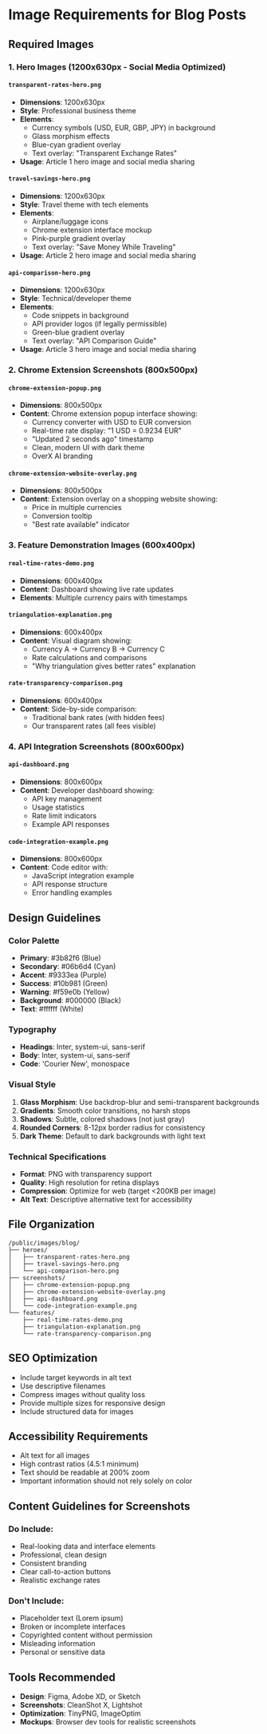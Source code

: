 # Image Requirements for Blog Posts

## Required Images

### 1. Hero Images (1200x630px - Social Media Optimized)

#### `transparent-rates-hero.png`
- **Dimensions**: 1200x630px
- **Style**: Professional business theme
- **Elements**: 
  - Currency symbols (USD, EUR, GBP, JPY) in background
  - Glass morphism effects
  - Blue-cyan gradient overlay
  - Text overlay: "Transparent Exchange Rates"
- **Usage**: Article 1 hero image and social media sharing

#### `travel-savings-hero.png`
- **Dimensions**: 1200x630px
- **Style**: Travel theme with tech elements
- **Elements**:
  - Airplane/luggage icons
  - Chrome extension interface mockup
  - Pink-purple gradient overlay
  - Text overlay: "Save Money While Traveling"
- **Usage**: Article 2 hero image and social media sharing

#### `api-comparison-hero.png`
- **Dimensions**: 1200x630px
- **Style**: Technical/developer theme
- **Elements**:
  - Code snippets in background
  - API provider logos (if legally permissible)
  - Green-blue gradient overlay
  - Text overlay: "API Comparison Guide"
- **Usage**: Article 3 hero image and social media sharing

### 2. Chrome Extension Screenshots (800x500px)

#### `chrome-extension-popup.png`
- **Dimensions**: 800x500px
- **Content**: Chrome extension popup interface showing:
  - Currency converter with USD to EUR conversion
  - Real-time rate display: "1 USD = 0.9234 EUR"
  - "Updated 2 seconds ago" timestamp
  - Clean, modern UI with dark theme
  - OverX AI branding

#### `chrome-extension-website-overlay.png`
- **Dimensions**: 800x500px
- **Content**: Extension overlay on a shopping website showing:
  - Price in multiple currencies
  - Conversion tooltip
  - "Best rate available" indicator

### 3. Feature Demonstration Images (600x400px)

#### `real-time-rates-demo.png`
- **Dimensions**: 600x400px
- **Content**: Dashboard showing live rate updates
- **Elements**: Multiple currency pairs with timestamps

#### `triangulation-explanation.png`
- **Dimensions**: 600x400px
- **Content**: Visual diagram showing:
  - Currency A → Currency B → Currency C
  - Rate calculations and comparisons
  - "Why triangulation gives better rates" explanation

#### `rate-transparency-comparison.png`
- **Dimensions**: 600x400px
- **Content**: Side-by-side comparison:
  - Traditional bank rates (with hidden fees)
  - Our transparent rates (all fees visible)

### 4. API Integration Screenshots (800x600px)

#### `api-dashboard.png`
- **Dimensions**: 800x600px
- **Content**: Developer dashboard showing:
  - API key management
  - Usage statistics
  - Rate limit indicators
  - Example API responses

#### `code-integration-example.png`
- **Dimensions**: 800x600px
- **Content**: Code editor with:
  - JavaScript integration example
  - API response structure
  - Error handling examples

## Design Guidelines

### Color Palette
- **Primary**: #3b82f6 (Blue)
- **Secondary**: #06b6d4 (Cyan)
- **Accent**: #9333ea (Purple)
- **Success**: #10b981 (Green)
- **Warning**: #f59e0b (Yellow)
- **Background**: #000000 (Black)
- **Text**: #ffffff (White)

### Typography
- **Headings**: Inter, system-ui, sans-serif
- **Body**: Inter, system-ui, sans-serif
- **Code**: 'Courier New', monospace

### Visual Style
1. **Glass Morphism**: Use backdrop-blur and semi-transparent backgrounds
2. **Gradients**: Smooth color transitions, no harsh stops
3. **Shadows**: Subtle, colored shadows (not just gray)
4. **Rounded Corners**: 8-12px border radius for consistency
5. **Dark Theme**: Default to dark backgrounds with light text

### Technical Specifications
- **Format**: PNG with transparency support
- **Quality**: High resolution for retina displays
- **Compression**: Optimize for web (target <200KB per image)
- **Alt Text**: Descriptive alternative text for accessibility

## File Organization
```
/public/images/blog/
├── heroes/
│   ├── transparent-rates-hero.png
│   ├── travel-savings-hero.png
│   └── api-comparison-hero.png
├── screenshots/
│   ├── chrome-extension-popup.png
│   ├── chrome-extension-website-overlay.png
│   ├── api-dashboard.png
│   └── code-integration-example.png
└── features/
    ├── real-time-rates-demo.png
    ├── triangulation-explanation.png
    └── rate-transparency-comparison.png
```

## SEO Optimization
- Include target keywords in alt text
- Use descriptive filenames
- Compress images without quality loss
- Provide multiple sizes for responsive design
- Include structured data for images

## Accessibility Requirements
- Alt text for all images
- High contrast ratios (4.5:1 minimum)
- Text should be readable at 200% zoom
- Important information should not rely solely on color

## Content Guidelines for Screenshots

### Do Include:
- Real-looking data and interface elements
- Professional, clean design
- Consistent branding
- Clear call-to-action buttons
- Realistic exchange rates

### Don't Include:
- Placeholder text (Lorem ipsum)
- Broken or incomplete interfaces
- Copyrighted content without permission
- Misleading information
- Personal or sensitive data

## Tools Recommended
- **Design**: Figma, Adobe XD, or Sketch
- **Screenshots**: CleanShot X, Lightshot
- **Optimization**: TinyPNG, ImageOptim
- **Mockups**: Browser dev tools for realistic screenshots